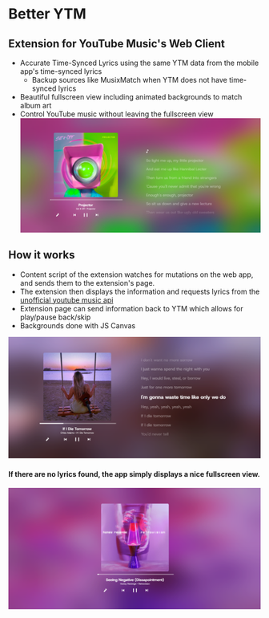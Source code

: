 # Better YTM
## Extension for YouTube Music's Web Client

- Accurate Time-Synced Lyrics using the same YTM data from the mobile app's time-synced lyrics
  - Backup sources like MusixMatch when YTM does not have time-synced lyrics
- Beautiful fullscreen view including animated backgrounds to match album art
- Control YouTube music without leaving the fullscreen view
![Example Image](https://github.com/nwvbug/Better-YouTubeMusic/blob/main/examples/lyrics-ex-1.png?raw=true)

## How it works

- Content script of the extension watches for mutations on the web app, and sends them to the extension's page.
- The extension then displays the information and requests lyrics from the [unofficial youtube music api](https://github.com/sigma67/ytmusicapi)
- Extension page can send information back to YTM which allows for play/pause back/skip
- Backgrounds done with JS Canvas

![Example Image](https://github.com/nwvbug/Better-YouTubeMusic/blob/main/examples/lyrics-ex-2.png?raw=true)

#### If there are no lyrics found, the app simply displays a nice fullscreen view.
![Example Image](https://github.com/nwvbug/Better-YouTubeMusic/blob/main/examples/no-lyrics-ex.png?raw=true)
